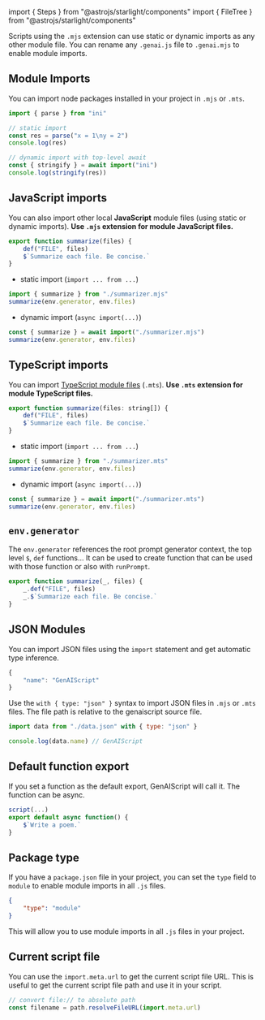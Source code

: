 import { Steps } from "@astrojs/starlight/components"
import { FileTree } from "@astrojs/starlight/components"

Scripts using the `.mjs` extension can use static or dynamic imports as any other module file.
You can rename any `.genai.js` file to `.genai.mjs` to enable module imports.

## Module Imports

You can import node packages installed in your project
in `.mjs` or `.mts`.

```js title="script.genai.mjs"
import { parse } from "ini"

// static import
const res = parse("x = 1\ny = 2")
console.log(res)

// dynamic import with top-level await
const { stringify } = await import("ini")
console.log(stringify(res))
```

## JavaScript imports

You can also import other local **JavaScript** module files (using static or dynamic imports).
**Use `.mjs` extension for module JavaScript files.**

```js title="summarizer.mjs"
export function summarize(files) {
    def("FILE", files)
    $`Summarize each file. Be concise.`
}
```

- static import (`import ... from ...`)

```js
import { summarize } from "./summarizer.mjs"
summarize(env.generator, env.files)
```

- dynamic import (`async import(...)`)

```js
const { summarize } = await import("./summarizer.mjs")
summarize(env.generator, env.files)
```

## TypeScript imports

You can import [TypeScript module files](/genaiscript/reference/scripts/typescript) (`.mts`).
**Use `.mts` extension for module TypeScript files.**

```js title="summarizer.mts"
export function summarize(files: string[]) {
    def("FILE", files)
    $`Summarize each file. Be concise.`
}
```

- static import (`import ... from ...`)

```js
import { summarize } from "./summarizer.mts"
summarize(env.generator, env.files)
```

- dynamic import (`async import(...)`)

```js
const { summarize } = await import("./summarizer.mts")
summarize(env.generator, env.files)
```

## `env.generator`

The `env.generator` references the root prompt generator context, the top level `$`, `def` functions... It can be used to create function that can be used with those function or also with `runPrompt`.

```js "_"
export function summarize(_, files) {
    _.def("FILE", files)
    _.$`Summarize each file. Be concise.`
}
```

## JSON Modules

You can import JSON files using the `import` statement and get automatic type inference.

```js title="data.json"
{
    "name": "GenAIScript"
}
```

Use the `with { type: "json" }` syntax to import JSON files in `.mjs` or `.mts` files.
The file path is relative to the genaiscript source file.

```js title="script.genai.mts"
import data from "./data.json" with { type: "json" }

console.log(data.name) // GenAIScript
```

## Default function export

If you set a function as the default export, GenAIScript will call it.
The function can be async.

```js title="poem.genai.mjs" "export default async function() {" "}"
script(...)
export default async function() {
    $`Write a poem.`
}
```

## Package type

If you have a `package.json` file in your project, you can set the `type` field to `module` to enable module imports in all `.js` files.

```json
{
    "type": "module"
}
```

This will allow you to use module imports in all `.js` files in your project.

## Current script file

You can use the `import.meta.url` to get the current script file URL.
This is useful to get the current script file path and use it in your script.

```js title="script.genai.mjs"
// convert file:// to absolute path
const filename = path.resolveFileURL(import.meta.url)
```